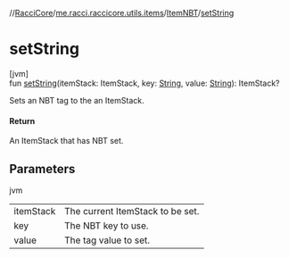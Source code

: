 //[RacciCore](../../../index.md)/[me.racci.raccicore.utils.items](../index.md)/[ItemNBT](index.md)/[setString](set-string.md)

# setString

[jvm]\
fun [setString](set-string.md)(itemStack: ItemStack, key: [String](https://kotlinlang.org/api/latest/jvm/stdlib/kotlin/-string/index.html), value: [String](https://kotlinlang.org/api/latest/jvm/stdlib/kotlin/-string/index.html)): ItemStack?

Sets an NBT tag to the an ItemStack.

#### Return

An ItemStack that has NBT set.

## Parameters

jvm

| | |
|---|---|
| itemStack | The current ItemStack to be set. |
| key | The NBT key to use. |
| value | The tag value to set. |
